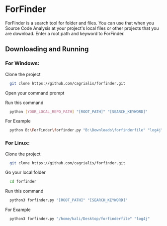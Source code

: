 # ForFinder

ForFinder is a search tool for folder and files. You can use that when you Source Code Analysis at your project's local files or other projects that you are download. Enter a root path and keyword to ForFinder.

## Downloading and Running

### For Windows:

Clone the project

```bash
  git clone https://github.com/cagrialis/forfinder.git
```

Open your command prompt

Run this command

```bash
  python [YOUR_LOCAL_REPO_PATH] "[ROOT_PATH]" "[SEARCH_KEYWORD]"
```

For Example

```bash
  python B:\ForFinder\forfinder.py "B:\Downloads\forfinderfile" "log4j"
```

### For Linux:

Clone the project

```bash
  git clone https://github.com/cagrialis/forfinder.git
```

Go your local folder

```bash
  cd forfinder
```

Run this command

```bash
  python3 forfinder.py "[ROOT_PATH]" "[SEARCH_KEYWORD]"
```

For Example

```bash
  python3 forfinder.py "/home/kali/Desktop/forfinderfile" "log4j"
```
